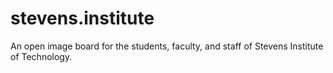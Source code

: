 # stevens.institute

An open image board for the students, faculty, and staff of Stevens Institute of Technology.
